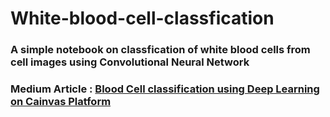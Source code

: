 # White-blood-cell-classfication
### A simple notebook on classfication of white blood cells from cell images using Convolutional Neural Network
### Medium Article : <a href="https://medium.com/ai-techsystems/blood-cell-classification-using-deep-learning-on-cainvas-platform-620e1873eaaf">Blood Cell classification using Deep Learning on Cainvas Platform</a>
